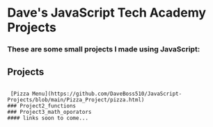 # Dave's JavaScript Tech Academy Projects

### These are some small projects I made using JavaScript:

## Projects
``` 

 [Pizza Menu](https://github.com/DaveBoss510/JavaScript-Projects/blob/main/Pizza_Project/pizza.html)
### Project2_functions
### Project3_math_oporators
#### links soon to come...
```

